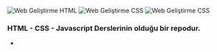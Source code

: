 ![Web Geliştirme HTML](https://img.shields.io/badge/WebGeli%C5%9Ftirme-HTML-green)
![Web Geliştirme CSS](https://img.shields.io/badge/WebGeli%C5%9Ftirme-CSS-orange)
![Web Geliştirme CSS](https://img.shields.io/badge/WebGeli%C5%9Ftirme-Javascript-yellow)
### HTML - CSS - Javascript Derslerinin olduğu bir repodur.

-

